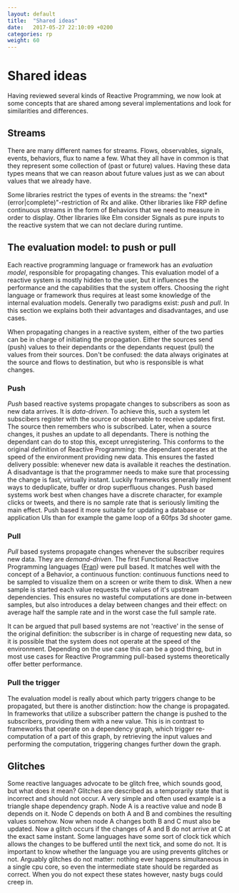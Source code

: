 ```yaml
---
layout: default
title:  "Shared ideas"
date:   2017-05-27 22:10:09 +0200
categories: rp
weight: 60
---
```


# Shared ideas
Having reviewed several kinds of Reactive Programming, we now look at some concepts that are shared among several implementations and look for similarities and differences.

## Streams
There are many different names for streams. Flows, observables, signals, events, behaviors, flux to name a few. What they all have in common is that they represent some collection of (past or future) values. Having these data types means that we can reason about future values just as we can about values that we already have.

Some libraries restrict the types of events in the streams: the "next*(error&#124;complete)"-restriction of Rx and alike. Other libraries like FRP define continuous streams in the form of Behaviors that we need to measure in order to display. Other libraries like Elm consider Signals as pure inputs to the reactive system that we can not declare during runtime.

## The evaluation model: to push or pull
Each reactive programming language or framework has an _evaluation model_, responsible for propagating changes. This evaluation model of a reactive system is mostly hidden to the user, but it influences the performance and the capabilities that the system offers.
Choosing the right language or framework thus requires at least some knowledge of the internal evaluation models. Generally two paradigms exist: _push_ and _pull_. In this section we explains both their advantages and disadvantages, and use cases.

When propagating changes in a reactive system, either of the two parties can be in charge of initiating the propagation. Either the sources send (push) values to their dependants or the dependants request (pull) the values from their sources. Don't be confused: the data always originates at the source and flows to destination, but who is responsible is what changes.

### Push
_Push_ based reactive systems propagate changes to subscribers as soon as new data arrives. It is _data-driven_. To achieve this, such a system let subscibers register with the source or observable to receive updates first. The source then remembers who is subscribed. Later, when a source changes, it pushes an update to all dependants. There is nothing the dependant can do to stop this, except unregistering. This conforms to the original definition of Reactive Programming: the dependant operates at the speed of the environment providing new data. This ensures the fasted delivery possible: whenever new data is available it reaches the destination. A disadvantage is that the programmer needs to make sure that processing the change is fast, virtually instant. Luckily frameworks generally implement ways to deduplicate, buffer or drop superfluous changes. Push based systems work best when changes have a discrete character, for example clicks or tweets, and there is no sample rate that is seriously limiting the main effect. Push based it more suitable for updating a database or application UIs than for example the game loop of a 60fps 3d shooter game.

### Pull
_Pull_ based systems propagate changes whenever the subscriber requires new data. They are <em>demand-driven</em>. The first Functional Reactive Programming languages (<a href="http://conal.net/fran/">Fran</a>) were pull based. It matches well with the concept of a Behavior, a continuous function: continuous functions need to be sampled to visualize them on a screen or write them to disk. When a new sample is started each value requests the values of it's upstream dependencies. This ensures no wasteful computations are done in-between samples, but also introduces a delay between changes and their effect: on average half the sample rate and in the worst case the full sample rate.

It can be argued that pull based systems are not 'reactive' in the sense of the original definition: the subscriber is in charge of requesting new data, so it is possible that the system does not operate at the speed of the environment. Depending on the use case this can be a good thing, but in most use cases for Reactive Programming pull-based systems theoretically offer better performance.

### Pull the trigger
The evaluation model is really about which party triggers change to be propagated, but there is another distinction: how the change is propagated. In frameworks that utilize a subscriber pattern the change is pushed to the subscribers, providing them with a new value. This is in contrast to frameworks that operate on a dependency graph, which trigger re-computation of a part of this graph, by retrieving the input values and performing the computation, triggering changes further down the graph.

## Glitches
Some reactive languages advocate to be glitch free, which sounds good, but what does it mean?
Glitches are described as a temporarily state that is incorrect and should not occur.
A very simple and often used example is a triangle shape dependency graph.
Node A is a reactive value and node B depends on it.
Node C depends on both A and B and combines the resulting values somehow.
Now when node A changes both B and C must also be updated. Now a glitch occurs if the changes of A and B do not arrive at C at the exact same instant.
Some languages have some sort of clock tick which allows the changes to be buffered until the next tick, and some do not.
It is important to know whether the language you are using prevents glitches or not.
Arguably glitches do not matter: nothing ever happens simultaneous in a single cpu core,
so even the intermediate state should be regarded as correct.
When you do not expect these states however, nasty bugs could creep in.
